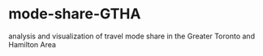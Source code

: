 # mode-share-GTHA
analysis and visualization of travel mode share in the Greater Toronto and Hamilton Area
